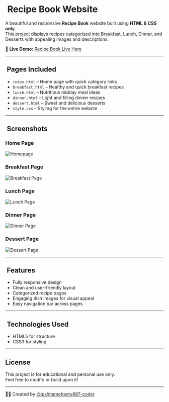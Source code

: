 # ​ Recipe Book Website

A beautiful and responsive **Recipe Book** website built using **HTML & CSS only**.  
This project displays recipes categorized into Breakfast, Lunch, Dinner, and Desserts with appealing images and descriptions.

🔗 **Live Demo:** [Recipe Book Live Here](https://ipshitamohanty887-coder.github.io/Recipe-Book/)

---

## ​ Pages Included

- `index.html` – Home page with quick category links  
- `breakfast.html` – Healthy and quick breakfast recipes  
- `lunch.html` – Nutritious midday meal ideas  
- `dinner.html` – Light and filling dinner recipes  
- `dessert.html` – Sweet and delicious desserts  
- `style.css` – Styling for the entire website  

---

## ​ Screenshots

###  Home Page
![Homepage](images/homepage-screenshot.png)

###  Breakfast Page
![Breakfast Page](images/breakfast-page.png)

###  Lunch Page
![Lunch Page](images/lunch-page.png)

###  Dinner Page
![Dinner Page](images/dinner-page.png)

###  Dessert Page
![Dessert Page](images/dessert-page.png)

---

## ​ Features

- Fully responsive design  
- Clean and user-friendly layout  
- Categorized recipe pages  
- Engaging dish images for visual appeal  
- Easy navigation bar across pages  

---

## ​ Technologies Used

- HTML5 for structure  
- CSS3 for styling  

---

##  License

This project is for educational and personal use only.  
Feel free to modify or build upon it!

---

👩‍🍳 Created by [@ipshitamohanty887-coder](https://github.com/ipshitamohanty887-coder)
